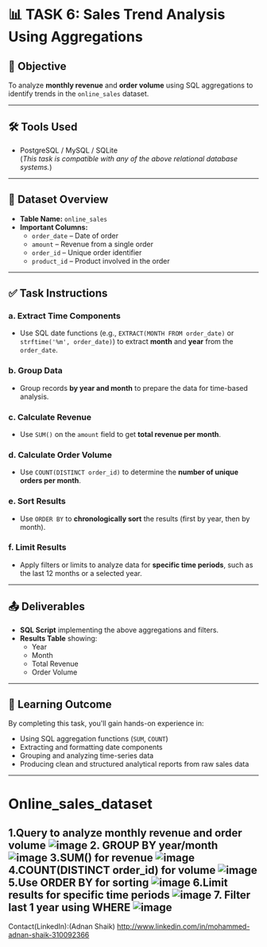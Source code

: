 # 📊 TASK 6: Sales Trend Analysis Using Aggregations

## 🎯 Objective
To analyze **monthly revenue** and **order volume** using SQL aggregations to identify trends in the `online_sales` dataset.

---

## 🛠️ Tools Used
- PostgreSQL / MySQL / SQLite  
(*This task is compatible with any of the above relational database systems.*)

---

## 📂 Dataset Overview
- **Table Name:** `online_sales`
- **Important Columns:**
  - `order_date` – Date of order
  - `amount` – Revenue from a single order
  - `order_id` – Unique order identifier
  - `product_id` – Product involved in the order

---

## ✅ Task Instructions

### a. Extract Time Components
- Use SQL date functions (e.g., `EXTRACT(MONTH FROM order_date)` or `strftime('%m', order_date)`) to extract **month** and **year** from the `order_date`.

### b. Group Data
- Group records **by year and month** to prepare the data for time-based analysis.

### c. Calculate Revenue
- Use `SUM()` on the `amount` field to get **total revenue per month**.

### d. Calculate Order Volume
- Use `COUNT(DISTINCT order_id)` to determine the **number of unique orders per month**.

### e. Sort Results
- Use `ORDER BY` to **chronologically sort** the results (first by year, then by month).

### f. Limit Results
- Apply filters or limits to analyze data for **specific time periods**, such as the last 12 months or a selected year.

---

## 📤 Deliverables
- **SQL Script** implementing the above aggregations and filters.
- **Results Table** showing:
  - Year  
  - Month  
  - Total Revenue  
  - Order Volume

---

## 📘 Learning Outcome
By completing this task, you'll gain hands-on experience in:
- Using SQL aggregation functions (`SUM`, `COUNT`)
- Extracting and formatting date components
- Grouping and analyzing time-series data
- Producing clean and structured analytical reports from raw sales data

---

# Online_sales_dataset
1.Query to analyze monthly revenue and order volume
  ![image](https://github.com/user-attachments/assets/d523bf25-6fc5-48a8-880f-4712baeaa1e3)
2. GROUP BY year/month
  ![image](https://github.com/user-attachments/assets/11a2326d-eca3-41d0-8d81-4b9ee6aaabaf)
3.SUM() for revenue
  ![image](https://github.com/user-attachments/assets/3af8c0e8-6813-4f64-8709-8048073e327e)
4.COUNT(DISTINCT order_id) for volume
  ![image](https://github.com/user-attachments/assets/28607359-0595-41da-8926-86db76e0390d)
5.Use ORDER BY for sorting
  ![image](https://github.com/user-attachments/assets/28c4d2dd-53df-41bd-a5f6-1dab6ae4907d)
6.Limit results for specific time periods
  ![image](https://github.com/user-attachments/assets/6a261441-24c7-4e4f-b504-96b342cf8c59)
7. Filter last 1 year using WHERE
  ![image](https://github.com/user-attachments/assets/a116f269-9911-412d-8c82-b55e652c403c)
-----------------------------------------------------
Contact(LinkedIn):(Adnan Shaik) http://www.linkedin.com/in/mohammed-adnan-shaik-310092366





